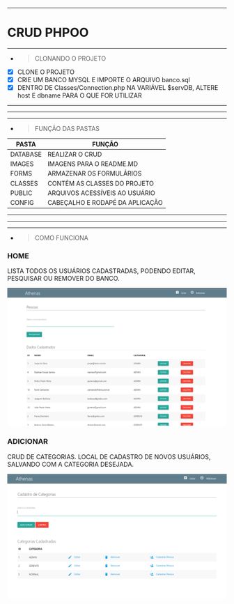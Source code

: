 ---------------------------------------------------------------------------------------------------------
# CRUD PHPOO
---------------------------------------------------------------------------------------------------------

* >CLONANDO O PROJETO

- [X] CLONE O PROJETO
- [X] CRIE UM BANCO MYSQL E IMPORTE O ARQUIVO banco.sql
- [X] DENTRO DE Classes/Connection.php NA VARIÁVEL $servDB, ALTERE host E dbname PARA O QUE FOR UTILIZAR

---------------------------------------------------------------------------------------------------------
---------------------------------------------------------------------------------------------------------
---------------------------------------------------------------------------------------------------------

* >FUNÇÃO DAS PASTAS

| PASTA     |              FUNÇÃO               |
|-----------|-----------------------------------|
| DATABASE  |   REALIZAR O CRUD                 |
| IMAGES    |   IMAGENS PARA O README.MD        |
| FORMS     |   ARMAZENAR OS FORMULÁRIOS        |
| CLASSES   |   CONTÉM AS CLASSES DO PROJETO    |
| PUBLIC    |   ARQUIVOS ACESSÍVEIS AO USUÁRIO  |
| CONFIG    |   CABEÇALHO E RODAPÉ DA APLICAÇÃO |


---------------------------------------------------------------------------------------------------------
---------------------------------------------------------------------------------------------------------
---------------------------------------------------------------------------------------------------------

* >COMO FUNCIONA

### HOME
LISTA TODOS OS USUÁRIOS CADASTRADAS, PODENDO EDITAR, PESQUISAR OU REMOVER DO BANCO.

![](https://github.com/WebertySilveira/Athenas/blob/main/images/Home.png)

### ADICIONAR
CRUD DE CATEGORIAS. LOCAL DE CADASTRO DE NOVOS USUÁRIOS, SALVANDO COM A CATEGORIA DESEJADA.

![](https://github.com/WebertySilveira/Athenas/blob/main/images/Adicionar.png)


